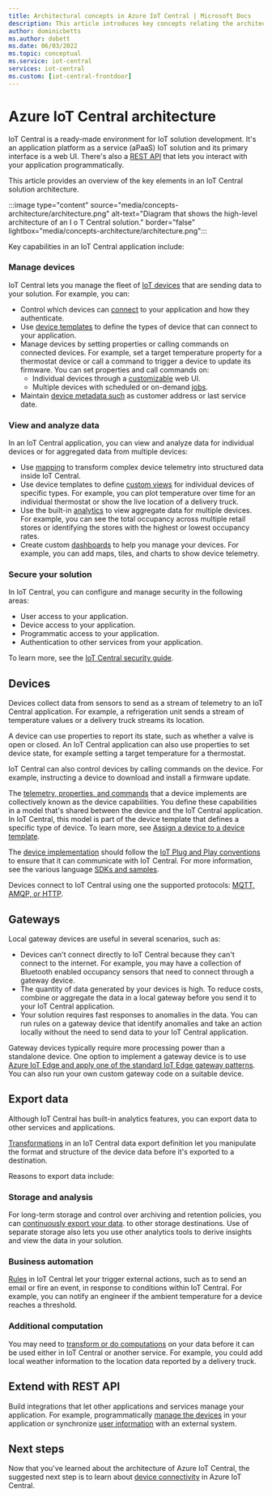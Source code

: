 ```yaml
---
title: Architectural concepts in Azure IoT Central | Microsoft Docs
description: This article introduces key concepts relating the architecture of Azure IoT Central
author: dominicbetts
ms.author: dobett
ms.date: 06/03/2022
ms.topic: conceptual
ms.service: iot-central
services: iot-central
ms.custom: [iot-central-frontdoor]
---
```


# Azure IoT Central architecture

IoT Central is a ready-made environment for IoT solution development. It's an application platform as a service (aPaaS) IoT solution and its primary interface is a web UI. There's also a [REST API](#extend-with-rest-api) that lets you interact with your application programmatically.

This article provides an overview of the key elements in an IoT Central solution architecture.

:::image type="content" source="media/concepts-architecture/architecture.png" alt-text="Diagram that shows the high-level architecture of an I o T Central solution." border="false" lightbox="media/concepts-architecture/architecture.png":::

Key capabilities in an IoT Central application include:

### Manage devices

IoT Central lets you manage the fleet of [IoT devices](#devices) that are sending data to your solution. For example, you can:

- Control which devices can [connect](overview-iot-central-developer.md#how-devices-connect) to your application and how they authenticate.
- Use [device templates](concepts-device-templates.md) to define the types of device that can connect to your application.
- Manage devices by setting properties or calling commands on connected devices. For example, set a target temperature property for a thermostat device or call a command to trigger a device to update its firmware. You can set properties and call commands on:
  - Individual devices through a [customizable](concepts-device-templates.md#views) web UI.
  - Multiple devices with scheduled or on-demand [jobs](howto-manage-devices-in-bulk.md).
- Maintain [device metadata such](concepts-device-templates.md#cloud-properties) as customer address or last service date.

### View and analyze data

In an IoT Central application, you can view and analyze data for individual devices or for aggregated data from multiple devices:

- Use [mapping](howto-map-data.md) to transform complex device telemetry into structured data inside IoT Central.
- Use device templates to define [custom views](howto-set-up-template.md#views) for individual devices of specific types. For example, you can plot temperature over time for an individual thermostat or show the live location of a delivery truck.
- Use the built-in [analytics](tutorial-use-device-groups.md) to view aggregate data for multiple devices. For example, you can see the total occupancy across multiple retail stores or identifying the stores with the highest or lowest occupancy rates.
- Create custom [dashboards](howto-manage-dashboards.md) to help you manage your devices. For example, you can add maps, tiles, and charts to show device telemetry.  

### Secure your solution

In IoT Central, you can configure and manage security in the following areas:

- User access to your application.
- Device access to your application.
- Programmatic access to your application.
- Authentication to other services from your application.

To learn more, see the [IoT Central security guide](overview-iot-central-security.md).

## Devices

Devices collect data from sensors to send as a stream of telemetry to an IoT Central application. For example, a refrigeration unit sends a stream of temperature values or a delivery truck streams its location.

A device can use properties to report its state, such as whether a valve is open or closed. An IoT Central application can also use properties to set device state, for example setting a target temperature for a thermostat.

IoT Central can also control devices by calling commands on the device. For example, instructing a device to download and install a firmware update.

The [telemetry, properties, and commands](concepts-telemetry-properties-commands.md) that a device implements are collectively known as the device capabilities. You define these capabilities in a model that's shared between the device and the IoT Central application. In IoT Central, this model is part of the device template that defines a specific type of device. To learn more, see [Assign a device to a device template](concepts-device-templates.md#assign-a-device-to-a-device-template).

The [device implementation](tutorial-connect-device.md) should follow the [IoT Plug and Play conventions](../../iot-develop/concepts-convention.md) to ensure that it can communicate with IoT Central. For more information, see the various language [SDKs and samples](../../iot-develop/libraries-sdks.md).

Devices connect to IoT Central using one the supported protocols: [MQTT, AMQP, or HTTP](../../iot-hub/iot-hub-devguide-protocols.md).

## Gateways

Local gateway devices are useful in several scenarios, such as:

- Devices can't connect directly to IoT Central because they can't connect to the internet. For example, you may have a collection of Bluetooth enabled occupancy sensors that need to connect through a gateway device.
- The quantity of data generated by your devices is high. To reduce costs, combine or aggregate the data in a local gateway before you send it to your IoT Central application.
- Your solution requires fast responses to anomalies in the data. You can run rules on a gateway device that identify anomalies and take an action locally without the need to send data to your IoT Central application.

Gateway devices typically require more processing power than a standalone device. One option to implement a gateway device is to use [Azure IoT Edge and apply one of the standard IoT Edge gateway patterns](concepts-iot-edge.md). You can also run your own custom gateway code on a suitable device.

## Export data

Although IoT Central has built-in analytics features, you can export data to other services and applications.

[Transformations](howto-transform-data-internally.md) in an IoT Central data export definition let you manipulate the format and structure of the device data before it's exported to a destination.

Reasons to export data include:

### Storage and analysis

For long-term storage and control over archiving and retention policies, you can [continuously export your data](howto-export-to-blob-storage.md).
 to other storage destinations. Use of separate storage also lets you use other analytics tools to derive insights and view the data in your solution.

### Business automation

[Rules](howto-configure-rules-advanced.md) in IoT Central let your trigger external actions, such as to send an email or fire an event, in response to conditions within IoT Central. For example, you can notify an engineer if the ambient temperature for a device reaches a threshold.

### Additional computation

You may need to [transform or do computations](howto-transform-data.md) on your data before it can be used either in IoT Central or another service. For example, you could add local weather information to the location data reported by a delivery truck.

## Extend with REST API

Build integrations that let other applications and services manage your application. For example, programmatically [manage the devices](howto-control-devices-with-rest-api.md) in your application or synchronize [user information](howto-manage-users-roles-with-rest-api.md) with an external system.

## Next steps

Now that you've learned about the architecture of Azure IoT Central, the suggested next step is to learn about [device connectivity](overview-iot-central-developer.md) in Azure IoT Central.
